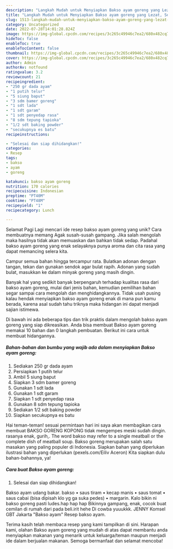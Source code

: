 ```yaml
---
description: "Langkah Mudah untuk Menyiapkan Bakso ayam goreng yang Lezat, Sempurna"
title: "Langkah Mudah untuk Menyiapkan Bakso ayam goreng yang Lezat, Sempurna"
slug: 1513-langkah-mudah-untuk-menyiapkan-bakso-ayam-goreng-yang-lezat-sempurna
category: Uncategorized
date: 2022-07-28T14:01:28.824Z
image: https://img-global.cpcdn.com/recipes/3c265c49946c7ea2/680x482cq70/bakso-ayam-goreng-foto-resep-utama.jpg
hideToc: false
enableToc: true
enableTocContent: false
thumbnail: https://img-global.cpcdn.com/recipes/3c265c49946c7ea2/680x482cq70/bakso-ayam-goreng-foto-resep-utama.jpg
cover: https://img-global.cpcdn.com/recipes/3c265c49946c7ea2/680x482cq70/bakso-ayam-goreng-foto-resep-utama.jpg
author: Admin
authorAv: notfound
ratingvalue: 3.2
reviewcount: 21
recipeingredient:
- "250 gr dada ayam"
- "1 putih telur"
- "5 siung baput"
- "3 sdm bamer goreng"
- "1 sdt lada"
- "1 sdt garam"
- "1 sdt penyedap rasa"
- "8 sdm tepung tapioka"
- "1/2 sdt baking powder"
- "secukupnya es batu"
recipeinstructions:

- "Selesai dan siap dihidangkan!"
categories:
- Resep
tags:
- bakso
- ayam
- goreng

katakunci: bakso ayam goreng 
nutrition: 170 calories
recipecuisine: Indonesian
preptime: "PT40M"
cooktime: "PT48M"
recipeyield: "1"
recipecategory: Lunch

---
```



Selamat Pagi Lagi mencari ide resep bakso ayam goreng yang unik? Cara membuatnya memang Agak susah-susah gampang. Jika salah mengolah maka hasilnya tidak akan memuaskan dan bahkan tidak sedap. Padahal bakso ayam goreng yang enak selayaknya punya aroma dan cita rasa yang dapat memancing selera kita.


Campur semua bahan hingga tercampur rata. Bulatkan adonan dengan tangan, tekan dan gunakan sendok agar bulat rapih. Adonan yang sudah bulat, masukkan ke dalam minyak goreng yang masih dingin.

Banyak hal yang sedikit banyak berpengaruh terhadap kualitas rasa dari bakso ayam goreng, mulai dari jenis bahan, kemudian pemilihan bahan segar sampai cara mengolah dan menghidangkannya. Tidak usah pusing kalau hendak menyiapkan bakso ayam goreng enak di mana pun kamu berada, karena asal sudah tahu triknya maka hidangan ini dapat menjadi sajian istimewa.


Di bawah ini ada beberapa tips dan trik praktis dalam mengolah bakso ayam goreng yang siap dikreasikan. Anda bisa membuat Bakso ayam goreng memakai 10 bahan dan 0 langkah pembuatan. Berikut ini cara untuk membuat hidangannya.

<!--inarticleads1-->

##### Bahan-bahan dan bumbu yang wajib ada dalam menyiapkan Bakso ayam goreng:

1. Sediakan 250 gr dada ayam
1. Persiapkan 1 putih telur
1. Ambil 5 siung baput
1. Siapkan 3 sdm bamer goreng
1. Gunakan 1 sdt lada
1. Gunakan 1 sdt garam
1. Siapkan 1 sdt penyedap rasa
1. Gunakan 8 sdm tepung tapioka
1. Sediakan 1/2 sdt baking powder
1. Siapkan secukupnya es batu


Hai teman-teman! sesuai permintaan hari ini saya akan membagikan cara membuat BAKSO GORENG KOPONG tidak mengempes meski sudah dingin. rasanya enak, gurih,. The word bakso may refer to a single meatball or the complete dish of meatball soup. Bakso goreng merupakan salah satu masakan yang paling populer di Indonesia. Siapkan bahan yang diperlukan ilustrasi bahan yang diperlukan (pexels.com/Eiliv Aceron) Kita siapkan dulu bahan-bahannya, ya! 

<!--inarticleads2-->

##### Cara buat Bakso ayam goreng:


1. Selesai dan siap dihidangkan!

Bakso ayam udang bakar. bakso • saus tiram • kecap manis • saus tomat • saus cabai (bisa dipisah klo yg ga suka pedes) • margarin. Kalo bikin ni bakso goreng pasti ludes.hap hap hap Bikinnya gampang, enak, cocok buat cemilan di rumah dari pada beli.irit hehe Di cowba yuuukkk. JENNY Komsel GBT Jakarta &#34;Bakso ayam&#34; Resep bakso ayam. 

Terima kasih telah membaca resep yang kami tampilkan di sini. Harapan kami, olahan Bakso ayam goreng yang mudah di atas dapat membantu anda menyiapkan makanan yang menarik untuk keluarga/teman maupun menjadi ide dalam berjualan makanan. Semoga bermanfaat dan selamat mencoba!
